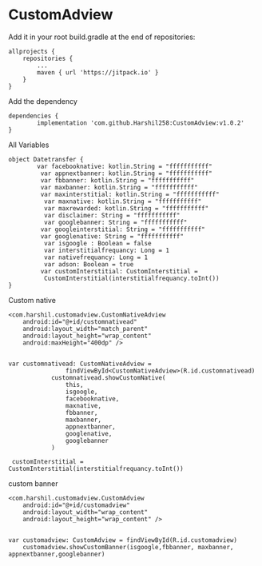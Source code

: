 # CustomAdview


Add it in your root build.gradle at the end of repositories:


	allprojects {
		repositories {
			...
			maven { url 'https://jitpack.io' }
		}
	}
  
  
  Add the dependency
  
  	dependencies {
	        implementation 'com.github.Harshil258:CustomAdview:v1.0.2'
	}
  
  All Variables
  
  	object Datetransfer {
        	var facebooknative: kotlin.String = "fffffffffff"
       		 var appnextbanner: kotlin.String = "fffffffffff"
       		 var fbbanner: kotlin.String = "fffffffffff"
       		 var maxbanner: kotlin.String = "fffffffffff"
       		 var maxinterstitial: kotlin.String = "fffffffffff"
      		  var maxnative: kotlin.String = "fffffffffff"
      		  var maxrewarded: kotlin.String = "fffffffffff"
      		  var disclaimer: String = "fffffffffff"
      		  var googlebanner: String = "fffffffffff"
       		 var googleinterstitial: String = "fffffffffff"
       		 var googlenative: String = "fffffffffff"
      		  var isgoogle : Boolean = false
      		  var interstitialfrequancy: Long = 1
      		  var nativefrequancy: Long = 1
      		  var adson: Boolean = true
       		 var customInterstitial: CustomInterstitial =
          	  CustomInterstitial(interstitialfrequancy.toInt())
    }
   
Custom native
    
    <com.harshil.customadview.CustomNativeAdview
        android:id="@+id/customnativead"
        android:layout_width="match_parent"
        android:layout_height="wrap_content"
        android:maxHeight="400dp" />
   
   
   	var customnativead: CustomNativeAdview =
                    findViewById<CustomNativeAdview>(R.id.customnativead)
                customnativead.showCustomNative(
                    this,
                    isgoogle,
                    facebooknative,
                    maxnative,
                    fbbanner,
                    maxbanner,
                    appnextbanner,
                    googlenative,
                    googlebanner
                )
		
	 customInterstitial = CustomInterstitial(interstitialfrequancy.toInt())
	 
custom banner

	<com.harshil.customadview.CustomAdview
        android:id="@+id/customadview"
        android:layout_width="wrap_content"
        android:layout_height="wrap_content" />
	
	
  	var customadview: CustomAdview = findViewById(R.id.customadview)
        customadview.showCustomBanner(isgoogle,fbbanner, maxbanner, appnextbanner,googlebanner)
   
  	
  
  
